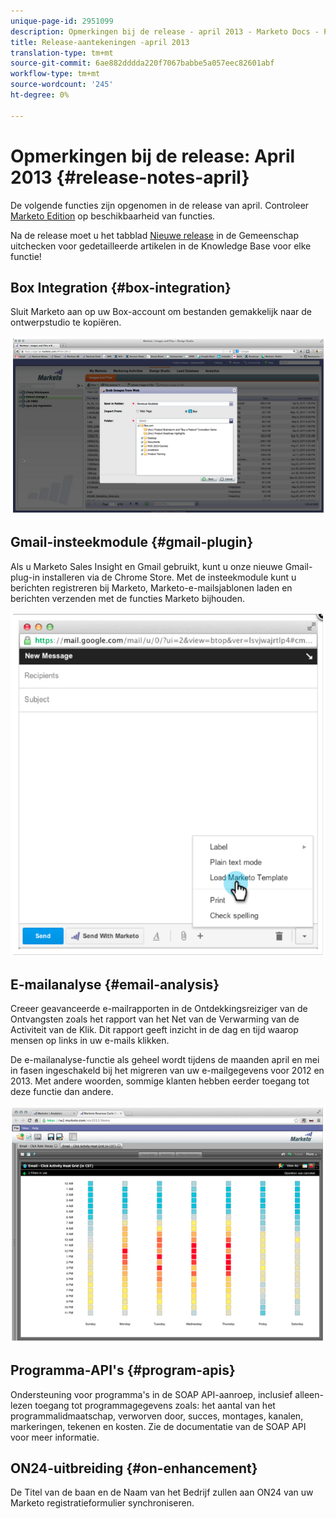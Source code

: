 ```yaml
---
unique-page-id: 2951099
description: Opmerkingen bij de release - april 2013 - Marketo Docs - Productdocumentatie
title: Release-aantekeningen -april 2013
translation-type: tm+mt
source-git-commit: 6ae882dddda220f7067babbe5a057eec82601abf
workflow-type: tm+mt
source-wordcount: '245'
ht-degree: 0%

---
```



# Opmerkingen bij de release: April 2013 {#release-notes-april}

De volgende functies zijn opgenomen in de release van april. Controleer [Marketo Edition](https://docs.marketo.com/display/docs/assets/pricing.php) op beschikbaarheid van functies.

Na de release moet u het tabblad [Nieuwe release](release-notes-december-2013.md) in de Gemeenschap uitchecken voor gedetailleerde artikelen in de Knowledge Base voor elke functie!

## Box Integration {#box-integration}

Sluit Marketo aan op uw Box-account om bestanden gemakkelijk naar de ontwerpstudio te kopiëren.

![](assets/image2014-9-22-15-3a47-3a56.png)

## Gmail-insteekmodule {#gmail-plugin}

Als u Marketo Sales Insight en Gmail gebruikt, kunt u onze nieuwe Gmail-plug-in installeren via de Chrome Store. Met de insteekmodule kunt u berichten registreren bij Marketo, Marketo-e-mailsjablonen laden en berichten verzenden met de functies Marketo bijhouden.

![](assets/image2014-9-22-15-3a48-3a57.png)

## E-mailanalyse {#email-analysis}

Creeer geavanceerde e-mailrapporten in de Ontdekkingsreiziger van de Ontvangsten zoals het rapport van het Net van de Verwarming van de Activiteit van de Klik. Dit rapport geeft inzicht in de dag en tijd waarop mensen op links in uw e-mails klikken.

De e-mailanalyse-functie als geheel wordt tijdens de maanden april en mei in fasen ingeschakeld bij het migreren van uw e-mailgegevens voor 2012 en 2013. Met andere woorden, sommige klanten hebben eerder toegang tot deze functie dan andere.

![](assets/image2014-9-22-15-3a49-3a16.png)

## Programma-API&#39;s {#program-apis}

Ondersteuning voor programma&#39;s in de SOAP API-aanroep, inclusief alleen-lezen toegang tot programmagegevens zoals: het aantal van het programmalidmaatschap, verworven door, succes, montages, kanalen, markeringen, tekenen en kosten. Zie de documentatie van de SOAP API voor meer informatie.

## ON24-uitbreiding {#on-enhancement}

De Titel van de baan en de Naam van het Bedrijf zullen aan ON24 van uw Marketo registratieformulier synchroniseren.
